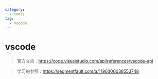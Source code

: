 ```yaml
---
category:
  - tools
tag:
  - vscode
---
```


# vscode

> 官方文档：https://code.visualstudio.com/api/references/vscode-api

> 学习的参照：https://segmentfault.com/a/1190000038553748
